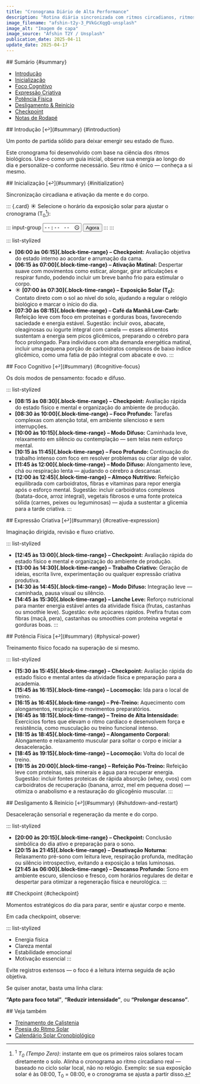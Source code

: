 ```yaml
---
title: "Cronograma Diário de Alta Performance"
description: "Rotina diária sincronizada com ritmos circadianos, ritmos ultradianos e checkpoints estratégicos."
image_filename: "afshin-t2y-3_PVkGcXqgQ-unsplash"
image_alt: "Imagem de capa"
image_source: "Afshin T2Y / Unsplash"
publication_date: 2025-04-11
update_date: 2025-04-17
---
```


<section>
## Sumário {#summary}

- [Introdução](#introduction)
- [Inicialização](#initialization)
- [Foco Cognitivo](#cognitive-focus)
- [Expressão Criativa](#creative-expression)
- [Potência Física](#physical-power)
- [Desligamento & Reinício](#shutdown-and-restart)
- [Checkpoint](#checkpoint)
- [Notas de Rodapé](#footnotes)
</section>

<section>
<hgroup>
## Introdução [↩︎](#summary) {#introduction}
<p class="subheading">Um ponto de partida sólido para deixar emergir seu estado de fluxo.</p>
</hgroup>

Este cronograma foi desenvolvido com base na ciência dos ritmos biológicos. Use-o como um guia inicial, observe sua energia ao longo do dia e personalize-o conforme necessário. Seu ritmo é único — conheça a si mesmo.
</section>

<section>
<hgroup>
## Inicialização [↩︎](#summary) {#initialization}
<p class="subheading">Sincronização circadiana e ativação da mente e do corpo.</p>
</hgroup>

::: {.card}
<label for="start-time">☀️ Selecione o horário da exposição solar para ajustar o cronograma (T<sub>0</sub>[^1]):</label>

[^1]: <sup>1</sup> _T<sub>0</sub> (Tempo Zero)_: instante em que os primeiros raios solares tocam diretamente o solo. Alinha o cronograma ao ritmo circadiano real — baseado no ciclo solar local, não no relógio. Exemplo: se sua exposição solar é às 08:00, T<sub>0</sub> = 08:00, e o cronograma se ajusta a partir disso.

::: input-group
<input type="time" id="start-time" />
<button id="now-btn">Agora</button>
:::
:::

::: list-stylized
- **[06:00 às 06:15]{.block-time-range} – Checkpoint:** Avaliação objetiva do estado interno ao acordar e arrumação da cama.
- **[06:15 às 07:00]{.block-time-range} – Ativação Matinal:** Despertar suave com movimentos como esticar, alongar, girar articulações e respirar fundo, podendo incluir um breve banho frio para estimular o corpo.
- ☀️ **[07:00 às 07:30]{.block-time-range} – Exposição Solar (T<sub>0</sub>):** Contato direto com o sol ao nível do solo, ajudando a regular o relógio biológico e marcar o início do dia.
- **[07:30 às 08:15]{.block-time-range} – Café da Manhã Low-Carb:** Refeição leve com foco em proteínas e gorduras boas, favorecendo saciedade e energia estável. Sugestão: incluir ovos, abacate, oleaginosas ou iogurte integral com canela — esses alimentos sustentam a energia sem picos glicêmicos, preparando o cérebro para foco prolongado. Para indivíduos com alta demanda energética matinal, incluir uma pequena porção de carboidratos complexos de baixo índice glicêmico, como uma fatia de pão integral com abacate e ovo.
:::
</section>

<section>
<hgroup>
## Foco Cognitivo [↩︎](#summary) {#cognitive-focus}
<p class="subheading">Os dois modos de pensamento: focado e difuso.</p>
</hgroup>

::: list-stylized
- **[08:15 às 08:30]{.block-time-range} – Checkpoint:** Avaliação rápida do estado físico e mental e organização do ambiente de produção.
- **[08:30 às 10:00]{.block-time-range} – Foco Profundo:** Tarefas complexas com atenção total, em ambiente silencioso e sem interrupções.
- **[10:00 às 10:15]{.block-time-range} – Modo Difuso:** Caminhada leve, relaxamento em silêncio ou contemplação — sem telas nem esforço mental.
- **[10:15 às 11:45]{.block-time-range} – Foco Profundo:** Continuação do trabalho intenso com foco em resolver problemas ou criar algo de valor.
- **[11:45 às 12:00]{.block-time-range} – Modo Difuso:** Alongamento leve, chá ou respiração lenta — ajudando o cérebro a descansar.
- **[12:00 às 12:45]{.block-time-range} – Almoço Nutritivo:** Refeição equilibrada com carboidratos, fibras e vitaminas para repor energia após o esforço mental. Sugestão: incluir carboidratos complexos (batata-doce, arroz integral), vegetais fibrosos e uma fonte proteica sólida (carnes, peixes ou leguminosas) — ajuda a sustentar a glicemia para a tarde criativa.
:::
</section>

<section>
<hgroup>
## Expressão Criativa [↩︎](#summary) {#creative-expression}
<p class="subheading">Imaginação dirigida, revisão e fluxo criativo.</p>
</hgroup>

::: list-stylized
- **[12:45 às 13:00]{.block-time-range} – Checkpoint:** Avaliação rápida do estado físico e mental e organização do ambiente de produção.
- **[13:00 às 14:30]{.block-time-range} – Trabalho Criativo:** Geração de ideias, escrita livre, experimentação ou qualquer expressão criativa produtiva.
- **[14:30 às 14:45]{.block-time-range} – Modo Difuso:** Integração leve — caminhada, pausa visual ou silêncio.
- **[14:45 às 15:30]{.block-time-range} – Lanche Leve:** Reforço nutricional para manter energia estável antes da atividade física (frutas, castanhas ou smoothie leve). Sugestão: evite açúcares rápidos. Prefira frutas com fibras (maçã, pera), castanhas ou smoothies com proteína vegetal e gorduras boas.
:::
</section>

<section>
<hgroup>
## Potência Física [↩︎](#summary) {#physical-power}
<p class="subheading">Treinamento físico focado na superação de si mesmo.</p>
</hgroup>

::: list-stylized
- **[15:30 às 15:45]{.block-time-range} – Checkpoint:** Avaliação rápida do estado físico e mental antes da atividade física e preparação para a academia.
- **[15:45 às 16:15]{.block-time-range} – Locomoção:** Ida para o local de treino.
- **[16:15 às 16:45]{.block-time-range} – Pré-Treino:** Aquecimento com alongamentos, respiração e movimentos preparatórios.
- **[16:45 às 18:15]{.block-time-range} – Treino de Alta Intensidade:** Exercícios fortes que elevam o ritmo cardíaco e desenvolvem força e resistência, como musculação ou treino funcional intenso.
- **[18:15 às 18:45]{.block-time-range} – Alongamento Corporal:** Alongamento e relaxamento muscular para soltar o corpo e iniciar a desaceleração.
- **[18:45 às 19:15]{.block-time-range} – Locomoção:** Volta do local de treino.
- **[19:15 às 20:00]{.block-time-range} – Refeição Pós-Treino:** Refeição leve com proteínas, sais minerais e água para recuperar energia. Sugestão: incluir fontes proteicas de rápida absorção (whey, ovos) com carboidratos de recuperação (banana, arroz, mel em pequena dose) — otimiza o anabolismo e a restauração do glicogênio muscular.
:::
</section>

<section>
<hgroup>
## Desligamento & Reinício [↩︎](#summary) {#shutdown-and-restart}
<p class="subheading">Desaceleração sensorial e regeneração da mente e do corpo.</p>
</hgroup>

::: list-stylized
- **[20:00 às 20:15]{.block-time-range} – Checkpoint:** Conclusão simbólica do dia ativo e preparação para o sono.
- **[20:15 às 21:45]{.block-time-range} – Desativação Noturna:** Relaxamento pré-sono com leitura leve, respiração profunda, meditação ou silêncio introspectivo, evitando a exposição a telas luminosas.
- **[21:45 às 06:00]{.block-time-range} – Descanso Profundo:** Sono em ambiente escuro, silencioso e fresco, com horários regulares de deitar e despertar para otimizar a regeneração física e neurológica.
:::
</section>

<section>
<hgroup>
## Checkpoint {#checkpoint}
<p class="subheading">Momentos estratégicos do dia para parar, sentir e ajustar corpo e mente.</p>
</hgroup>

Em cada checkpoint, observe:

::: list-stylized
- Energia física
- Clareza mental
- Estabilidade emocional
- Motivação essencial
:::

Evite registros extensos — o foco é a leitura interna seguida de ação objetiva.

Se quiser anotar, basta uma linha clara:

**“Apto para foco total”**, **“Reduzir intensidade”**, ou **“Prolongar descanso”**.
</section>

<section>
## Veja também

- [Treinamento de Calistenia](/calisthenics-training/)
- [Poesia do Ritmo Solar](/poetry-of-solar-rhythm/)
- [Calendário Solar Cronobiológico](/chronobiological-solar-calendar/)
</section>
